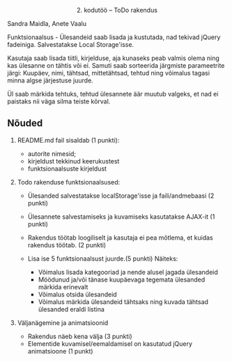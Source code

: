 <p align="center">2. kodutöö – ToDo rakendus</p>

Sandra Maidla, Anete Vaalu

Funktsionaalsus - Ülesandeid saab lisada ja kustutada, nad tekivad jQuery fadeiniga. Salvestatakse Local Storage'isse.

Kasutaja saab lisada tiitli, kirjelduse, aja kunaseks peab valmis olema ning kas ülesanne on tähtis või ei. Samuti saab sorteerida järgmiste parameetrite järgi: Kuupäev, nimi, tähtsad, mittetähtsad, tehtud ning võimalus tagasi minna algse järjestuse juurde.

Ül saab märkida tehtuks, tehtud ülesannete äär muutub valgeks, et nad ei paistaks nii väga silma teiste kõrval.

## Nõuded


1. README.md fail sisaldab (1 punkti):
    * autorite nimesid; 
    * kirjeldust tekkinud keerukustest
    * funktsionaalsuste kirjeldust
1. Todo rakenduse funktsionaalsused:      
   
    * Ülesanded salvestatakse localStorage'isse ja faili/andmebaasi (2 punkti)
    * Ülesannete salvestamiseks ja kuvamiseks kasutatakse AJAX-it (1 punkti)
    
    * Rakendus töötab loogiliselt ja kasutaja ei pea mõtlema, et kuidas rakendus töötab. (2 punkti)

    * Lisa ise 5 funktsionaalsust juurde.(5 punkti)
      Näiteks: 
         * Võimalus lisada kategooriad ja nende alusel jagada ülesandeid
         * Möödunud ja/või tänase kuupäevaga tegemata ülesanded märkida erinevalt
         * Võimalus otsida ülesandeid
         * Võimalus märkida ülesandeid tähtsaks ning kuvada tähtsad ülesanded eraldi listina
         
1. Väljanägemine ja animatsioonid
    * Rakendus näeb kena välja (3 punkti)
    * Elementide kuvamisel/eemaldamisel on kasutatud jQuery animatsioone (1 punkt)
